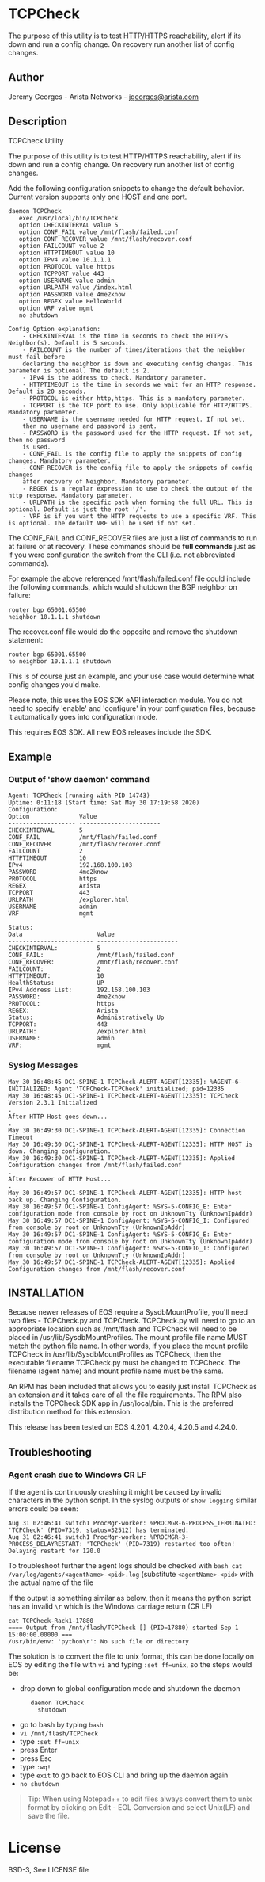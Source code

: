 # TCPCheck 

The purpose of this utility is to test HTTP/HTTPS reachability, alert if its down and
run a config change. On recovery run another list of config changes.

## Author
Jeremy Georges - Arista Networks   - jgeorges@arista.com

## Description
TCPCheck Utility


The purpose of this utility is to test HTTP/HTTPS reachability, alert if its down and
run a config change. On recovery run another list of config changes.

Add the following configuration snippets to change the default behavior.  Current version supports only
one HOST and one port.


```
daemon TCPCheck
   exec /usr/local/bin/TCPCheck
   option CHECKINTERVAL value 5
   option CONF_FAIL value /mnt/flash/failed.conf
   option CONF_RECOVER value /mnt/flash/recover.conf
   option FAILCOUNT value 2
   option HTTPTIMEOUT value 10
   option IPv4 value 10.1.1.1
   option PROTOCOL value https
   option TCPPORT value 443
   option USERNAME value admin
   option URLPATH value /index.html
   option PASSWORD value 4me2know
   option REGEX value HelloWorld 
   option VRF value mgmt
   no shutdown
```

```
Config Option explanation:
    - CHECKINTERVAL is the time in seconds to check the HTTP/S Neighbor(s). Default is 5 seconds.
    - FAILCOUNT is the number of times/iterations that the neighbor must fail before
    declaring the neighbor is down and executing config changes. This parameter is optional. The default is 2.
    - IPv4 is the address to check. Mandatory parameter.
    - HTTPTIMEOUT is the time in seconds we wait for an HTTP response. Default is 20 seconds.
    - PROTOCOL is either http,https. This is a mandatory parameter.
    - TCPPORT is the TCP port to use. Only applicable for HTTP/HTTPS. Mandatory parameter.
    - USERNAME is the username needed for HTTP request. If not set,
    then no username and password is sent.
    - PASSWORD is the password used for the HTTP request. If not set, then no password
    is used.
    - CONF_FAIL is the config file to apply the snippets of config changes. Mandatory parameter.
    - CONF_RECOVER is the config file to apply the snippets of config changes
    after recovery of Neighbor. Mandatory parameter.
    - REGEX is a regular expression to use to check the output of the http response. Mandatory parameter.
    - URLPATH is the specific path when forming the full URL. This is optional. Default is just the root '/'.
    - VRF is if you want the HTTP requests to use a specific VRF. This is optional. The default VRF will be used if not set.
```

The CONF_FAIL and CONF_RECOVER files are just a list of commands to run at failure or at recovery. These commands
should be **full commands** just as if you were configuration the switch from the CLI (i.e. not abbreviated commands).

For example the above referenced /mnt/flash/failed.conf file could include the following commands, which would
shutdown the BGP neighbor on failure:

```
router bgp 65001.65500
neighbor 10.1.1.1 shutdown
```

The recover.conf file would do the opposite and remove the shutdown statement:

```
router bgp 65001.65500
no neighbor 10.1.1.1 shutdown
```

This is of course just an example, and your use case would determine what config changes you'd make.

Please note, this uses the EOS SDK eAPI interaction module. You do not need to specify 'enable' and 'configure' in your 
configuration files, because it automatically goes into configuration mode.

This requires EOS SDK.
All new EOS releases include the SDK.

## Example

### Output of 'show daemon' command
```
Agent: TCPCheck (running with PID 14743)
Uptime: 0:11:18 (Start time: Sat May 30 17:19:58 2020)
Configuration:
Option              Value
------------------- -----------------------
CHECKINTERVAL       5
CONF_FAIL           /mnt/flash/failed.conf
CONF_RECOVER        /mnt/flash/recover.conf
FAILCOUNT           2
HTTPTIMEOUT         10
IPv4                192.168.100.103
PASSWORD            4me2know
PROTOCOL            https
REGEX               Arista
TCPPORT             443
URLPATH             /explorer.html
USERNAME            admin
VRF                 mgmt

Status:
Data                     Value
------------------------ -----------------------
CHECKINTERVAL:           5
CONF_FAIL:               /mnt/flash/failed.conf
CONF_RECOVER:            /mnt/flash/recover.conf
FAILCOUNT:               2
HTTPTIMEOUT:             10
HealthStatus:            UP
IPv4 Address List:       192.168.100.103
PASSWORD:                4me2know
PROTOCOL:                https
REGEX:                   Arista
Status:                  Administratively Up
TCPPORT:                 443
URLPATH:                 /explorer.html
USERNAME:                admin
VRF:                     mgmt
```

### Syslog Messages
```
May 30 16:48:45 DC1-SPINE-1 TCPCheck-ALERT-AGENT[12335]: %AGENT-6-INITIALIZED: Agent 'TCPCheck-TCPCheck' initialized; pid=12335
May 30 16:48:45 DC1-SPINE-1 TCPCheck-ALERT-AGENT[12335]: TCPCheck Version 2.3.1 Initialized
.
After HTTP Host goes down...
.
May 30 16:49:30 DC1-SPINE-1 TCPCheck-ALERT-AGENT[12335]: Connection Timeout
May 30 16:49:30 DC1-SPINE-1 TCPCheck-ALERT-AGENT[12335]: HTTP HOST is down. Changing configuration.
May 30 16:49:30 DC1-SPINE-1 TCPCheck-ALERT-AGENT[12335]: Applied Configuration changes from /mnt/flash/failed.conf
.
After Recover of HTTP Host...
.
May 30 16:49:57 DC1-SPINE-1 TCPCheck-ALERT-AGENT[12335]: HTTP host back up. Changing Configuration.
May 30 16:49:57 DC1-SPINE-1 ConfigAgent: %SYS-5-CONFIG_E: Enter configuration mode from console by root on UnknownTty (UnknownIpAddr)
May 30 16:49:57 DC1-SPINE-1 ConfigAgent: %SYS-5-CONFIG_I: Configured from console by root on UnknownTty (UnknownIpAddr)
May 30 16:49:57 DC1-SPINE-1 ConfigAgent: %SYS-5-CONFIG_E: Enter configuration mode from console by root on UnknownTty (UnknownIpAddr)
May 30 16:49:57 DC1-SPINE-1 ConfigAgent: %SYS-5-CONFIG_I: Configured from console by root on UnknownTty (UnknownIpAddr)
May 30 16:49:57 DC1-SPINE-1 TCPCheck-ALERT-AGENT[12335]: Applied Configuration changes from /mnt/flash/recover.conf
```



## INSTALLATION

Because newer releases of EOS require a SysdbMountProfile, you'll need two files - TCPCheck.py and TCPCheck.
TCPCheck.py will need to go to an appropriate location such as /mnt/flash and TCPCheck will need to be placed in 
/usr/lib/SysdbMountProfiles. The mount profile file name MUST match the python file name. In other words, if 
you place the mount profile TCPCheck in /usr/lib/SysdbMountProfiles as TCPCheck, then the executable filename TCPCheck.py 
must be changed to TCPCheck. The filename (agent name) and mount profile name must be the same.

An RPM has been included that allows you to easily just install TCPCheck as an extension and it takes care of all
the file requirements. The RPM also installs the TCPCheck SDK app in /usr/local/bin. This is the preferred distribution 
method for this extension.

This release has been tested on EOS 4.20.1, 4.20.4, 4.20.5 and 4.24.0.

## Troubleshooting

### Agent crash due to Windows CR LF

If the agent is continuously crashing it might be caused by invalid characters in the python script. In the syslog outputs or `show logging` similar errors could be seen:

```
Aug 31 02:46:41 switch1 ProcMgr-worker: %PROCMGR-6-PROCESS_TERMINATED: 'TCPCheck' (PID=7319, status=32512) has terminated.
Aug 31 02:46:41 switch1 ProcMgr-worker: %PROCMGR-3-PROCESS_DELAYRESTART: 'TCPCheck' (PID=7319) restarted too often! Delaying restart for 120.0
```

To troubleshoot further the agent logs should be checked with `bash cat /var/log/agents/<agentName>-<pid>.log` (substitute `<agentName>-<pid>` with the actual name of the file

If the output is something similar as below, then it means the python script has an invalid `\r` which is the Windows carriage return (CR LF)

```
cat TCPCheck-Rack1-17880
==== Output from /mnt/flash/TCPCheck [] (PID=17880) started Sep 1 15:00:00.00000 ===
/usr/bin/env: 'python\r': No such file or directory
```

The solution is to convert the file to unix format, this can be done locally on EOS by editing the file with `vi` and typing `:set ff=unix`, so the steps would be:
- drop down to global configuration mode and shutdown the daemon
   ```configure
      daemon TCPCheck
        shutdown
   ```
- go to bash by typing `bash`
- `vi /mnt/flash/TCPCheck`
- type `:set ff=unix`
- press Enter
- press Esc
- type `:wq!`
- type `exit` to go back to EOS CLI and bring up the daemon again
- `no shutdown`

> Tip: When using Notepad++ to edit files always convert them to unix format by clicking on Edit - EOL Conversion and select Unix(LF) and save the file.

License
=======
BSD-3, See LICENSE file
